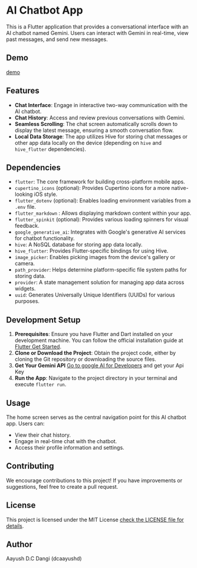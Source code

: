 # AI Chatbot App

This is a Flutter application that provides a conversational interface with an AI chatbot named Gemini. Users can interact with Gemini in real-time, view past messages, and send new messages.

## Demo

[demo](assets/screenshots/app_demo.png)

## Features

- **Chat Interface**: Engage in interactive two-way communication with the AI chatbot.
- **Chat History**: Access and review previous conversations with Gemini.
- **Seamless Scrolling**: The chat screen automatically scrolls down to display the latest message, ensuring a smooth conversation flow.
- **Local Data Storage**: The app utilizes Hive for storing chat messages or other app data locally on the device (depending on `hive` and `hive_flutter` dependencies).

## Dependencies

- `flutter`: The core framework for building cross-platform mobile apps.
- `cupertino_icons` (optional): Provides Cupertino icons for a more native-looking iOS style.
- `flutter_dotenv` (optional): Enables loading environment variables from a `.env` file.
- `flutter_markdown` : Allows displaying markdown content within your app.
- `flutter_spinkit` (optional): Provides various loading spinners for visual feedback.
- `google_generative_ai`: Integrates with Google's generative AI services for chatbot functionality.
- `hive`: A NoSQL database for storing app data locally.
- `hive_flutter`: Provides Flutter-specific bindings for using Hive.
- `image_picker`: Enables picking images from the device's gallery or camera.
- `path_provider`: Helps determine platform-specific file system paths for storing data.
- `provider`: A state management solution for managing app data across widgets.
- `uuid`: Generates Universally Unique Identifiers (UUIDs) for various purposes.

## Development Setup

1. **Prerequisites**: Ensure you have Flutter and Dart installed on your development machine. You can follow the official installation guide at [Flutter Get Started](https://docs.flutter.dev/get-started/install).
2. **Clone or Download the Project**: Obtain the project code, either by cloning the Git repository or downloading the source files.
3. **Get Your Gemini API** [Go to google AI for Developers](https://ai.google.dev/) and get your Api Key
4. **Run the App**: Navigate to the project directory in your terminal and execute `flutter run`.

## Usage

The home screen serves as the central navigation point for this AI chatbot app. Users can:

- View their chat history.
- Engage in real-time chat with the chatbot.
- Access their profile information and settings.

## Contributing

We encourage contributions to this project! If you have improvements or suggestions, feel free to create a pull request.

## License

This project is licensed under the MIT License [check the LICENSE file for details](LICENSE).

## Author

Aayush D.C Dangi (dcaayushd)
